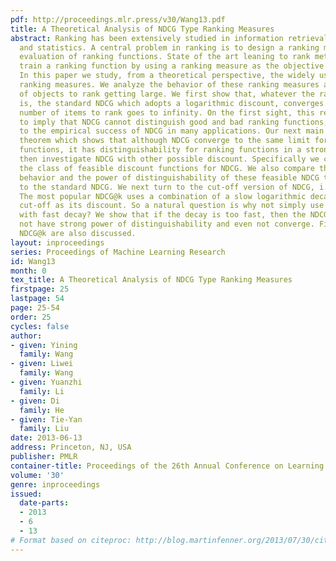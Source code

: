 ```yaml
---
pdf: http://proceedings.mlr.press/v30/Wang13.pdf
title: A Theoretical Analysis of NDCG Type Ranking Measures
abstract: Ranking has been extensively studied in information retrieval, machine learning
  and statistics. A central problem in ranking is to design a ranking measure for
  evaluation of ranking functions. State of the art leaning to rank methods often
  train a ranking function by using a ranking measure as the objective to maximize.
  In this paper we study, from a theoretical perspective, the widely used NDCG type
  ranking measures. We analyze the behavior of these ranking measures as the number
  of objects to rank getting large. We first show that, whatever the ranking function
  is, the standard NDCG which adopts a logarithmic discount, converges to 1 as the
  number of items to rank goes to infinity. On the first sight, this result seems
  to imply that NDCG cannot distinguish good and bad ranking functions, contradicting
  to the empirical success of NDCG in many applications. Our next main result is a
  theorem which shows that although NDCG converge to the same limit for all ranking
  functions, it has distinguishability for ranking functions in a strong sense. We
  then investigate NDCG with other possible discount. Specifically we characterize
  the class of feasible discount functions for NDCG. We also compare the limiting
  behavior and the power of distinguishability of these feasible NDCG type measures
  to the standard NDCG. We next turn to the cut-off version of NDCG, i.e., NDCG@k.
  The most popular NDCG@k uses a combination of a slow logarithmic decay and a hard
  cut-off as its discount. So a natural question is why not simply use a smooth discount
  with fast decay? We show that if the decay is too fast, then the NDCG measure does
  not have strong power of distinguishability and even not converge. Finally, feasible
  NDCG@k are also discussed.
layout: inproceedings
series: Proceedings of Machine Learning Research
id: Wang13
month: 0
tex_title: A Theoretical Analysis of NDCG Type Ranking Measures
firstpage: 25
lastpage: 54
page: 25-54
order: 25
cycles: false
author:
- given: Yining
  family: Wang
- given: Liwei
  family: Wang
- given: Yuanzhi
  family: Li
- given: Di
  family: He
- given: Tie-Yan
  family: Liu
date: 2013-06-13
address: Princeton, NJ, USA
publisher: PMLR
container-title: Proceedings of the 26th Annual Conference on Learning Theory
volume: '30'
genre: inproceedings
issued:
  date-parts:
  - 2013
  - 6
  - 13
# Format based on citeproc: http://blog.martinfenner.org/2013/07/30/citeproc-yaml-for-bibliographies/
---
```

